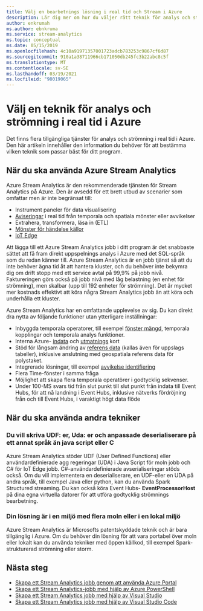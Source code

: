 ```yaml
---
title: Välj en bearbetnings lösning i real tid och Stream i Azure
description: Lär dig mer om hur du väljer rätt teknik för analys och strömning i real tid för att bygga ditt program på Azure.
author: enkrumah
ms.author: ebnkruma
ms.service: stream-analytics
ms.topic: conceptual
ms.date: 05/15/2019
ms.openlocfilehash: 4c10a91971357001723adcb783253c9867cf6d87
ms.sourcegitcommit: 910a1a38711966cb171050db245fc3b22abc8c5f
ms.translationtype: MT
ms.contentlocale: sv-SE
ms.lasthandoff: 03/19/2021
ms.locfileid: "98019065"
---
```

# <a name="choose-a-real-time-analytics-and-streaming-processing-technology-on-azure"></a>Välj en teknik för analys och strömning i real tid i Azure

Det finns flera tillgängliga tjänster för analys och strömning i real tid i Azure. Den här artikeln innehåller den information du behöver för att bestämma vilken teknik som passar bäst för ditt program.

## <a name="when-to-use-azure-stream-analytics"></a>När du ska använda Azure Stream Analytics

Azure Stream Analytics är den rekommenderade tjänsten för Stream Analytics på Azure. Den är avsedd för ett brett utbud av scenarier som omfattar men är inte begränsat till:

* Instrument paneler för data visualisering
* [Aviseringar](stream-analytics-set-up-alerts.md) i real tid från temporala och spatiala mönster eller avvikelser
* Extrahera, transformera, läsa in (ETL)
* [Mönster för händelse källor](/azure/architecture/patterns/event-sourcing)
* [IoT Edge](stream-analytics-edge.md)

Att lägga till ett Azure Stream Analytics jobb i ditt program är det snabbaste sättet att få fram direkt uppspelnings analys i Azure med det SQL-språk som du redan känner till. Azure Stream Analytics är en jobb tjänst så att du inte behöver ägna tid åt att hantera kluster, och du behöver inte bekymra dig om drift stopp med ett service avtal på 99,9% på jobb nivå. Faktureringen görs också på jobb nivå med låg belastning (en enhet för strömning), men skalbar (upp till 192 enheter för strömning). Det är mycket mer kostnads effektivt att köra några Stream Analytics jobb än att köra och underhålla ett kluster.

Azure Stream Analytics har en omfattande upplevelse av sig. Du kan direkt dra nytta av följande funktioner utan ytterligare inställningar:

* Inbyggda temporala operatorer, till exempel [fönster mängd](stream-analytics-window-functions.md), temporala kopplingar och temporala analys funktioner.
* Interna Azure- [indata](stream-analytics-add-inputs.md) och [utmatnings](stream-analytics-define-outputs.md) kort
* Stöd för långsam ändring av [referens data](stream-analytics-use-reference-data.md) (kallas även för uppslags tabeller), inklusive anslutning med geospatiala referens data för polystaket.
* Integrerade lösningar, till exempel [avvikelse identifiering](stream-analytics-machine-learning-anomaly-detection.md)
* Flera Time-fönster i samma fråga
* Möjlighet att skapa flera temporala operatörer i godtycklig sekvenser.
* Under 100-MS svars tid från slut punkt till slut punkt från indata till Event Hubs, för att nå landning i Event Hubs, inklusive nätverks fördröjning från och till Event Hubs, i varaktigt högt data flöde

## <a name="when-to-use-other-technologies"></a>När du ska använda andra tekniker

### <a name="you-want-to-write-udfs-udas-and-custom-deserializers-in-a-language-other-than-javascript-or-c"></a>Du vill skriva UDF: er, Uda: er och anpassade deserialiserare på ett annat språk än java script eller C #

Azure Stream Analytics stöder UDF (User Defined Functions) eller användardefinierade agg regeringar (UDA) i Java Script för moln jobb och C# för IoT Edge jobb. C#-användardefinierade avserialiseringar stöds också. Om du vill implementera en deserialiserare, en UDF-eller en UDA på andra språk, till exempel Java eller python, kan du använda Spark Structured streaming. Du kan också köra Event Hubs- **EventProcessorHost** på dina egna virtuella datorer för att utföra godtycklig strömnings bearbetning.

### <a name="your-solution-is-in-a-multi-cloud-or-on-premises-environment"></a>Din lösning är i en miljö med flera moln eller i en lokal miljö

Azure Stream Analytics är Microsofts patentskyddade teknik och är bara tillgänglig i Azure. Om du behöver din lösning för att vara portabel över moln eller lokalt kan du använda tekniker med öppen källkod, till exempel Spark-strukturerad strömning eller storm.

## <a name="next-steps"></a>Nästa steg

* [Skapa ett Stream Analytics jobb genom att använda Azure Portal](stream-analytics-quick-create-portal.md)
* [Skapa ett Stream Analytics-jobb med hjälp av Azure PowerShell](stream-analytics-quick-create-powershell.md)
* [Skapa ett Stream Analytics jobb med hjälp av Visual Studio](stream-analytics-quick-create-vs.md)
* [Skapa ett Stream Analytics jobb med hjälp av Visual Studio Code](quick-create-visual-studio-code.md)
